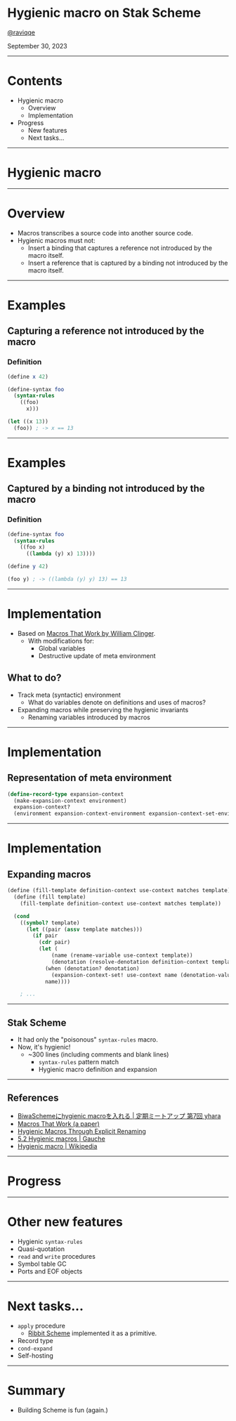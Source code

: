 # Hygienic macro on Stak Scheme

[@raviqqe](https://github.com/raviqqe)

September 30, 2023

---

# Contents

- Hygienic macro
  - Overview
  - Implementation
- Progress
  - New features
  - Next tasks...

---

# Hygienic macro

---

# Overview

- Macros transcribes a source code into another source code.
- Hygienic macros must not:
  - Insert a binding that captures a reference not introduced by the macro itself.
  - Insert a reference that is captured by a binding not introduced by the macro itself.

---

# Examples

## Capturing a reference not introduced by the macro

### Definition

```scheme
(define x 42)

(define-syntax foo
  (syntax-rules
    ((foo)
      x)))
```

```scheme
(let ((x 13))
  (foo)) ; -> x == 13
```

---

# Examples

## Captured by a binding not introduced by the macro

### Definition

```scheme
(define-syntax foo
  (syntax-rules
    ((foo x)
      ((lambda (y) x) 13))))
```

```scheme
(define y 42)

(foo y) ; -> ((lambda (y) y) 13) == 13
```

---

# Implementation

- Based on [Macros That Work by William Clinger][macros-that-work].
  - With modifications for:
    - Global variables
    - Destructive update of meta environment

## What to do?

- Track meta (syntactic) environment
  - What do variables denote on definitions and uses of macros?
- Expanding macros while preserving the hygienic invariants
  - Renaming variables introduced by macros

---

# Implementation

## Representation of meta environment

```scheme
(define-record-type expansion-context
  (make-expansion-context environment)
  expansion-context?
  (environment expansion-context-environment expansion-context-set-environment!))
```

---

# Implementation

## Expanding macros

```scheme
(define (fill-template definition-context use-context matches template)
  (define (fill template)
    (fill-template definition-context use-context matches template))

  (cond
    ((symbol? template)
      (let ((pair (assv template matches)))
        (if pair
          (cdr pair)
          (let (
              (name (rename-variable use-context template))
              (denotation (resolve-denotation definition-context template)))
            (when (denotation? denotation)
              (expansion-context-set! use-context name (denotation-value denotation)))
            name))))

    ; ...
```

---

## Stak Scheme

- It had only the "poisonous" `syntax-rules` macro.
- Now, it's hygienic!
  - ~300 lines (including comments and blank lines)
    - `syntax-rules` pattern match
    - Hygienic macro definition and expansion

---

## References

- [BiwaSchemeにhygienic macroを入れる | 定期ミートアップ 第7回 yhara](https://scrapbox.io/prog-lang-sys-ja/%E5%AE%9A%E6%9C%9F%E3%83%9F%E3%83%BC%E3%83%88%E3%82%A2%E3%83%83%E3%83%97_%E7%AC%AC7%E5%9B%9E_yhara)
- [Macros That Work (a paper)][macros-that-work]
- [Hygienic Macros Through Explicit Renaming](https://dl.acm.org/doi/pdf/10.1145/1317265.1317269)
- [5.2 Hygienic macros | Gauche](https://practical-scheme.net/gauche/man/gauche-refe/Hygienic-macros.html)
- [Hygienic macro | Wikipedia](https://en.wikipedia.org/wiki/Hygienic_macro)

---

# Progress

---

# Other new features

- Hygienic `syntax-rules`
- Quasi-quotation
- `read` and `write` procedures
- Symbol table GC
- Ports and EOF objects

---

# Next tasks...

- `apply` procedure
  - [Ribbit Scheme][ribbit] implemented it as a primitive.
- Record type
- `cond-expand`
- Self-hosting

---

# Summary

- Building Scheme is fun (again.)

[ribbit]: https://github.com/udem-dlteam/ribbit/tree/main
[macros-that-work]: https://www.researchgate.net/publication/220997237_Macros_That_Work
